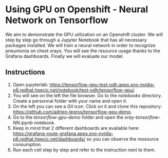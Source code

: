 # Using GPU on Openshift - Neural Network on Tensorflow

We aim to demonstrate the GPU utilization on an Openshift cluster. We will step by step go through a Jupyter Notebook that has all necessary packages installed. We will train a neural network in order to recognize pneumonia on chest xrays. You will see the resource usage thanks to the Grafana dashboards. Finally we will evaluate our model.

## Instructions

1. Open jupyterlab: https://tensorflow-gpu-test-odh.apps.sno-nvidia-p6.redhat.hpecic.net/notebook/test-odh/tensorflow-gpu/.
2. You will see on the left the file browser. Go to the *notebooks* directory. Create a personnal folder with your name and open it.
3. On the left you can see a *Git* icon. Click on it and clone this repository: https://github.com/adrien-legros/tensorflow-gpu-demo.
4. Go to the *tensorflow-gpu-demo* folder and open the *xray-tensorflow-NN.ipynb* notebook.
5. Keep in mind that 2 different dashboards are available here: https://grafana-route-grafana.apps.sno-nvidia-p6.redhat.hpecic.net/dashboards/ so you can observe the ressource consumption.
6. Run each cell step by step and refer to the instruction next to them.
